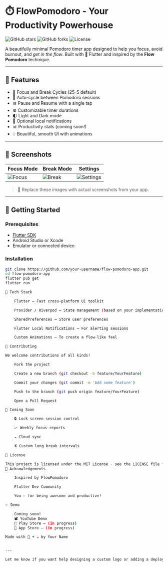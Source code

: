 # ⏱️ FlowPomodoro - Your Productivity Powerhouse

![GitHub stars](https://img.shields.io/github/stars/your-username/flow-pomodoro-app?style=flat-square)
![GitHub forks](https://img.shields.io/github/forks/your-username/flow-pomodoro-app?style=flat-square)
![License](https://img.shields.io/github/license/your-username/flow-pomodoro-app?style=flat-square)

A beautifully minimal Pomodoro timer app designed to help you focus, avoid burnout, and *get in the flow*. Built with 💙 Flutter and inspired by the **Flow Pomodoro** technique.

---

## 🌟 Features

- 🎯 Focus and Break Cycles (25-5 default)
- 🔁 Auto-cycle between Pomodoro sessions
- ⏸️ Pause and Resume with a single tap
- ⚙️ Customizable timer durations
- 🌓 Light and Dark mode
- 🔔 Optional local notifications
- 📊 Productivity stats (coming soon!)
- 💡 Beautiful, smooth UI with animations

---

## 📸 Screenshots

| Focus Mode | Break Mode | Settings |
|------------|------------|----------|
| ![Focus](assets/screenshots/focus.png) | ![Break](assets/screenshots/break.png) | ![Settings](assets/screenshots/settings.png) |

> 📌 Replace these images with actual screenshots from your app.

---

## 🚀 Getting Started

### Prerequisites

- [Flutter SDK](https://flutter.dev/docs/get-started/install)
- Android Studio or Xcode
- Emulator or connected device

### Installation

```bash
git clone https://github.com/your-username/flow-pomodoro-app.git
cd flow-pomodoro-app
flutter pub get
flutter run

🧠 Tech Stack

    Flutter – Fast cross-platform UI toolkit

    Provider / Riverpod – State management (based on your implementation)

    SharedPreferences – Store user preferences

    Flutter Local Notifications – For alerting sessions

    Custom Animations – To create a flow-like feel

🤝 Contributing

We welcome contributions of all kinds!

    Fork the project

    Create a new branch (git checkout -b feature/YourFeature)

    Commit your changes (git commit -m 'Add some feature')

    Push to the branch (git push origin feature/YourFeature)

    Open a Pull Request

🧪 Coming Soon

    🔒 Lock screen session control

    📈 Weekly focus reports

    ☁️ Cloud sync

    ⏳ Custom long break intervals

📄 License

This project is licensed under the MIT License - see the LICENSE file for details.
🙌 Acknowledgements

    Inspired by FlowPomodoro

    Flutter Dev Community

    You — for being awesome and productive!

✨ Demo

    Coming soon!
    📽️ YouTube Demo
    📲 Play Store — (in progress)
    🍏 App Store — (in progress)

Made with 🧠 + ☕ by Your Name


---

Let me know if you want help designing a custom logo or adding a deployment badge for Play Store or App Store later!

